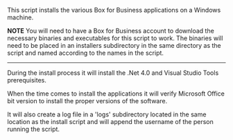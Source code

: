 This script installs the various Box for Business applications on a Windows machine.

**NOTE**
You will need to have a Box for Business account to download the necessary binaries and executables for this script to work.
The binaries will need to be placed in an installers subdirectory in the same directory as the script and named according to the names in the script.
********

During the install process it will install the .Net 4.0 and Visual Studio Tools prerequisites.

When the time comes to install the applications it will verify Microsoft Office bit version to install the proper versions of the software.

It will also create a log file in a 'logs' subdirectory located in the same location as the install script and will append the username of the person running the script.